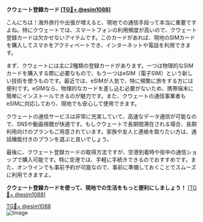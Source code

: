 **クウェート登録カード [[TG💪+ @esim1088](https://t.me/s/esim1088)]**

こんにちは！海外旅行や出張が増えると、現地での通信手段って本当に重要ですよね。特にクウェートでは、スマートフォンの利用頻度が高いので、クウェート登録カードは欠かせないアイテムです。このカードがあれば、現地のSIMカードを購入してスマホをアクティベートでき、インターネットや電話を利用できます。

まず、クウェートには主に2種類の登録カードがあります。一つは物理的なSIMカードを購入する際に必要なもので、もう一つはeSIM（電子SIM）という新しい技術を使うものです。最近では、eSIMが人気で、特に頻繁に旅をする方には便利です。eSIMなら、物理的なカードを差し込む必要がないため、携帯端末に簡単にインストールできるのが魅力です。また、クウェートの通信事業者もeSIMに対応しており、現地でも安心して使用できます。

クウェートの通信サービスは非常に充実していて、高速なデータ通信が可能なので、SNSや動画視聴が快適です。もしクウェートで長期間滞在される場合、長期利用向けのプランもご用意されています。家族や友人と連絡を取りたい方は、通話機能付きのプランを選ぶと良いでしょう。

最後に、クウェート登録カードの取得方法ですが、空港到着時や街中の通信ショップで購入可能です。特に空港では、手軽に手続きできるのでおすすめです。また、オンラインでも事前予約が可能なので、事前に準備しておくことでスムーズに利用できますよ。

**クウェート登録カードを使って、現地での生活をもっと便利にしましょう！** [[TG💪+ @esim1088](https://t.me/s/esim1088)]

[TG💪+ @esim1088](https://t.me/s/esim1088)  
![Image](https://i.postimg.cc/Y0z9fWf4/image.png)